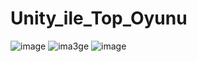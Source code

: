 # Unity_ile_Top_Oyunu
![image](https://user-images.githubusercontent.com/58215978/212324954-3eeea2b9-a624-4591-8a3b-75cdc41a1e27.png)
![ima3ge](https://user-images.githubusercontent.com/58215978/212325078-9cbcff32-84cf-4697-8cdf-2aaded04a103.png)
![image](https://user-images.githubusercontent.com/58215978/212325083-d48690fe-0d4e-4e48-99d8-f07a99c5a7ea.png)
